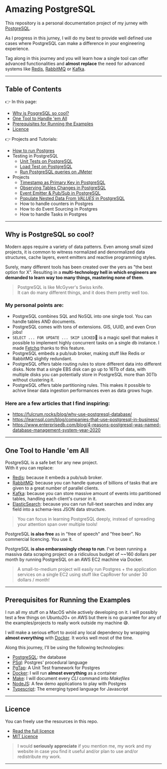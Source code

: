 # Amazing PostgreSQL

This repository is a personal documentation project of my jurney with [PostgreSQL][postgres].

As I progress in this jurney, I will do my best to provide well defined use cases where PostgreSQL can make a difference in your engineering experience.

Tag along in this journey and you will learn how a single tool can offer advanced functionalities and **almost replace** the need for advanced systems like [Redis][redis], [RabbitMQ][rabbit] or [Kafka][kafka].

---

## Table of Contents

👉 In this page:

- [Why is PosgreSQL so cool?](#why-is-postgresql-so-cool)
- [One Tool to Handle 'em All](#one-tool-to-handle-em-all)
- [Prerequisites for Running the Examples](#prerequisites-for-running-the-examples)
- [Licence](#licence)

👉 Projects and Tutorials:

- [How to run Postgres](./setup/run-with-docker)
- Testing in PostgreSQL
  - [Unit Tests on PostgreSQL](./testing/unit-tests)
  - [Load Test on PostgreSQL](./testing/load-test)
  - [Run PostgreSQL queries on JMeter](./testing/jmeter/)
- Projects
  - [Timestamp as Primary Key in PostgreSQL](./projects/timestamp-as-primary-key-in-postgresql)
  - [Observing Tables Changes in PostgreSQL](./projects/observing-tables-changes-in-postgresql)
  - [Event Emitter & Pub/Sub in PostgreSQL](./projects/event-emitter-and-pub-sub-in-postgresql)
  - [Populate Nested Data From _VALUES_ in PostgreSQL](./projects/populate-nested-data-from-values-in-postgresql)
  - How to handle counters in Postgres
  - How to do Event Sourcing in Postgres
  - How to handle Tasks in Postgres

---

## Why is PostgreSQL so cool?

Modern apps require a variety of data pattenrs. Even among small sized projects, it is common to witness normalized and denormalized data structures, cache layers, event emitters and reactive programming styles.

Surely, many different tools has been created over the yers as "the best option for X". Resulting in a **multi-technology hell in which engineers are demanded to learn way too many things, mastering none of them**.

> PostgreSQL is like McGyver's Swiss knife.  
> It can do many different things, and it does them pretty well too.

### My personal points are:

- PostgreSQL combines SQL and NoSQL into one single tool. You can handle tables AND documents.
- PostgreSQL comes with tons of extensions. GIS, UUID, and even Cron jobs!
- `SELECT ... FOR UPDATE ... SKIP LOCKED` is a magic spell that makes it possible to implement highly concurrent tasks on a single db instance. I made [Fetchq](https://fetchq.com) thanks to this feature.
- PostgreSQL embeds a pub/sub broker, making stuff like Redis or RabbitMQ slightly redundant.
- PostgreSQL offers table routing rules to store different data into different disks. Note that a single EBS disk can go up to 16Tb of data, with multiple disks you can potentially store in PostgreSQL more than 30Tb without clustering it.
- PostgreSQL offers table partitioning rules. This makes it possible to achive linear data ingestion performances even as data grows huge.

### Here are a few articles that I find inspiring:

- https://fulcrum.rocks/blog/why-use-postgresql-database/
- https://learnsql.com/blog/companies-that-use-postgresql-in-business/
- https://www.enterprisedb.com/blog/4-reasons-postgresql-was-named-database-management-system-year-2020

---

## One Tool to Handle 'em All

PostgreSQL is a safe bet for any new project.  
With it you can replace:

- [Redis][redis]: because it embeds a pub/sub broker.
- [RabbitMQ][rabbit]: because you can handle queues of billions of tasks that are given to a great number of parallel clients.
- [Kafka][kafka]: because you can store massive amount of events into partitioned tables, handling each client's cursor in it.
- [ElasticSearch][elastic]: because you can run full-text searches and index any field into a schema-less JSON data structure.

> You can focus in learning PostgreSQL deeply, instead of spreading your attention span over multiple tools!

PostgreSQL **is also free** as in "free of speech" and "free beer". No commercial licencing. You use it.

PostgreSQL **is also embarassingly cheap to run**. I've been running a massiva data scraping project on a ridiculous budget of ~~160 dollars per month by running PostgreSQL on an AWS EC2 machine via Docker. 

> A small-to-medium project will easily run Postgres + the application services on a single EC2 using stuff like CapRover for under 30 dollars / month!

---

## Prerequisites for Running the Examples

I run all my stuff on a MacOS while actively developing on it. I will possibly test a few things on Ubuntu20+ on AWS but there is no guarantee for any of the examples/projects to really work outside my machine 😅.

I will make a serious effort to avoid any local dependency by wrapping **almost everything** with [Docker][docker]. It works well most of the time.

Along this journey, I'll be using the following technologies:

- [PostgreSQL][postgres]: the database
- [PSql][psql]: Postgres' procedural language
- [PgTap][pgtap]: A Unit Test framework for Postgres
- [Docker][docker]: I will run **almost everything** as a container
- [Make][make]: I will document every _CLI_ command into _Makefiles_
- [NodeJS][node]: A few demo applications to play with Postgres
- [Typescript][typescript]: The emerging typed language for Javascript

---

## Licence

You can freely use the resources in this repo.

- [Read the full licence](./LICENCE.md)
- [MIT Licence](https://opensource.org/licenses/MIT)

> I would **seriously appreciate** if you mention me, my work and my website in case you find it useful and/or plan to use and/or redistribute my work.

---

[postgres]: https://www.postgresql.org/
[docker]: https://www.docker.com/
[make]: https://www.gnu.org/software/make/manual/make.html
[pgtap]: https://pgtap.org/
[psql]: https://www.postgresql.org/docs/13/app-psql.html
[node]: https://nodejs.org
[typescript]: https://www.typescriptlang.org/
[redis]: https://
[rabbit]: https://
[kafka]: https://
[elastic]: https://